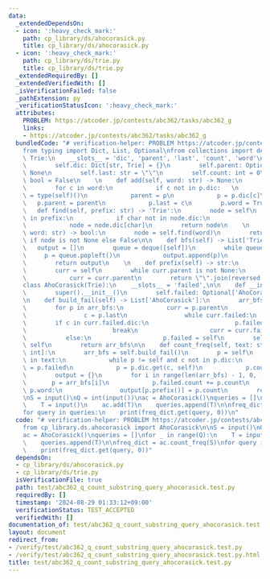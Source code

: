 ```yaml
---
data:
  _extendedDependsOn:
  - icon: ':heavy_check_mark:'
    path: cp_library/ds/ahocorasick.py
    title: cp_library/ds/ahocorasick.py
  - icon: ':heavy_check_mark:'
    path: cp_library/ds/trie.py
    title: cp_library/ds/trie.py
  _extendedRequiredBy: []
  _extendedVerifiedWith: []
  _isVerificationFailed: false
  _pathExtension: py
  _verificationStatusIcon: ':heavy_check_mark:'
  attributes:
    PROBLEM: https://atcoder.jp/contests/abc362/tasks/abc362_g
    links:
    - https://atcoder.jp/contests/abc362/tasks/abc362_g
  bundledCode: "# verification-helper: PROBLEM https://atcoder.jp/contests/abc362/tasks/abc362_g\n\
    from typing import Dict, List, Optional\nfrom collections import deque\n\nclass\
    \ Trie:\n    __slots__ = 'dic', 'parent', 'last', 'count', 'word'\n\n    def __init__(self):\n\
    \        self.dic: Dict[str, Trie] = {}\n        self.parent: Optional[Trie] =\
    \ None\n        self.last: str = \"\"\n        self.count: int = 0\n        self.word:\
    \ bool = False\n    \n    def add(self, word: str) -> None:\n        p = self\n\
    \        for c in word:\n            if c not in p.dic:   \n                p.dic[c]\
    \ = type(self)()\n            parent = p\n            p = p.dic[c]\n         \
    \   p.parent = parent\n            p.last = c\n        p.word = True\n    \n \
    \   def find(self, prefix: str) -> 'Trie':\n        node = self\n        for char\
    \ in prefix:\n            if char not in node.dic:\n                return None\n\
    \            node = node.dic[char]\n        return node\n    \n    def search(self,\
    \ word: str) -> bool:\n        node = self.find(word)\n        return node.word\
    \ if node is not None else False\n\n    def bfs(self) -> List['Trie']:\n     \
    \   output = []\n        queue = deque([self])\n        while queue:\n       \
    \     p = queue.popleft()\n            output.append(p)\n            queue.extend(p.dic.values())\n\
    \        return output\n    \n    def prefix(self) -> str:\n        output = []\n\
    \        curr = self\n        while curr.parent is not None:\n            output.append(curr.last)\n\
    \            curr = curr.parent\n        return \"\".join(reversed(output))\n\n\
    class AhoCorasick(Trie):\n    __slots__ = 'failed',\n\n    def __init__(self):\n\
    \        super().__init__()\n        self.failed: Optional['AhoCorasick'] = None\n\
    \n    def build_fail(self) -> List['AhoCorasick']:\n        arr_bfs = self.bfs()\n\
    \        for p in arr_bfs:\n            curr = p.parent\n            if curr:\n\
    \                c = p.last\n                while curr.failed:\n            \
    \        if c in curr.failed.dic:\n                        p.failed = curr.failed.dic[c]\n\
    \                        break\n                    curr = curr.failed\n     \
    \           else:\n                    p.failed = self\n        self.failed =\
    \ self\n        return arr_bfs\n\n    def count_freq(self, text: str) -> Dict[str,\
    \ int]:\n        arr_bfs = self.build_fail()\n        p = self\n        for c\
    \ in text:\n            while p != self and c not in p.dic:\n                p\
    \ = p.failed\n            p = p.dic.get(c, self)\n            p.count += 1\n\n\
    \        output = {}\n        for i in range(len(arr_bfs) - 1, 0, -1):\n     \
    \       p = arr_bfs[i]\n            p.failed.count += p.count\n            if\
    \ p.word:\n                output[p.prefix()] = p.count\n        return output\n\
    \nS = input()\nQ = int(input())\nac = AhoCorasick()\nqueries = []\nfor _ in range(Q):\n\
    \    T = input()\n    ac.add(T)\n    queries.append(T)\n\nfreq_dict = ac.count_freq(S)\n\
    for query in queries:\n    print(freq_dict.get(query, 0))\n"
  code: "# verification-helper: PROBLEM https://atcoder.jp/contests/abc362/tasks/abc362_g\n\
    from cp_library.ds.ahocorasick import AhoCorasick\n\nS = input()\nQ = int(input())\n\
    ac = AhoCorasick()\nqueries = []\nfor _ in range(Q):\n    T = input()\n    ac.add(T)\n\
    \    queries.append(T)\n\nfreq_dict = ac.count_freq(S)\nfor query in queries:\n\
    \    print(freq_dict.get(query, 0))"
  dependsOn:
  - cp_library/ds/ahocorasick.py
  - cp_library/ds/trie.py
  isVerificationFile: true
  path: test/abc362_q_count_substring_query_ahocorasick.test.py
  requiredBy: []
  timestamp: '2024-08-29 01:33:12+09:00'
  verificationStatus: TEST_ACCEPTED
  verifiedWith: []
documentation_of: test/abc362_q_count_substring_query_ahocorasick.test.py
layout: document
redirect_from:
- /verify/test/abc362_q_count_substring_query_ahocorasick.test.py
- /verify/test/abc362_q_count_substring_query_ahocorasick.test.py.html
title: test/abc362_q_count_substring_query_ahocorasick.test.py
---
```

